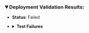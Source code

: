 ### 💔 Deployment Validation Results:
- **Status**: Failed
- <details><summary><strong>Test Failures</strong></summary>

		Test Class: SomeClassTest
		Test Method: methodName
		Message: System.AssertException: Assertion Failed
		StackTrace: External entry point
		Class.SomeClassTest.methodName: line 7, column 1

		Test Class: SomeClassTest
		Test Method: methodName
		Message: System.AssertException: Assertion Failed
		StackTrace: External entry point
		Class.SomeClassTest.methodName: line 7, column 1
</details>